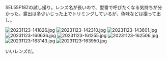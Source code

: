 SEL55F18Zの試し撮り。レンズ名が長いので、型番で呼びたくなる気持ちが分かった。露出は多少いじった上でトリミングしているが、色味などは撮って出し。

![20231123-141826.jpg](https://ceshmina-photos.s3.ap-northeast-1.amazonaws.com/medium/202311/20231123-141826.jpg)
![20231123-142310.jpg](https://ceshmina-photos.s3.ap-northeast-1.amazonaws.com/medium/202311/20231123-142310.jpg)
![20231123-143601.jpg](https://ceshmina-photos.s3.ap-northeast-1.amazonaws.com/medium/202311/20231123-143601.jpg)
![20231123-160636.jpg](https://ceshmina-photos.s3.ap-northeast-1.amazonaws.com/medium/202311/20231123-160636.jpg)
![20231123-161255.jpg](https://ceshmina-photos.s3.ap-northeast-1.amazonaws.com/medium/202311/20231123-161255.jpg)
![20231123-162506.jpg](https://ceshmina-photos.s3.ap-northeast-1.amazonaws.com/medium/202311/20231123-162506.jpg)
![20231123-163143.jpg](https://ceshmina-photos.s3.ap-northeast-1.amazonaws.com/medium/202311/20231123-163143.jpg)
![20231123-163950.jpg](https://ceshmina-photos.s3.ap-northeast-1.amazonaws.com/medium/202311/20231123-163950.jpg)

いいレンズだ。

